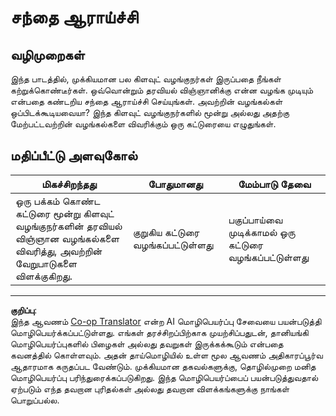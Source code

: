 <!--
CO_OP_TRANSLATOR_METADATA:
{
  "original_hash": "96f3696153d9ed54b19a1bb65438c104",
  "translation_date": "2025-10-11T15:29:43+00:00",
  "source_file": "5-Data-Science-In-Cloud/17-Introduction/assignment.md",
  "language_code": "ta"
}
-->
# சந்தை ஆராய்ச்சி

## வழிமுறைகள்

இந்த பாடத்தில், முக்கியமான பல கிளவுட் வழங்குநர்கள் இருப்பதை நீங்கள் கற்றுக்கொண்டீர்கள். ஒவ்வொன்றும் தரவியல் விஞ்ஞானிக்கு என்ன வழங்க முடியும் என்பதை கண்டறிய சந்தை ஆராய்ச்சி செய்யுங்கள். அவற்றின் வழங்கல்கள் ஒப்பிடக்கூடியவையா? இந்த கிளவுட் வழங்குநர்களில் மூன்று அல்லது அதற்கு மேற்பட்டவற்றின் வழங்கல்களை விவரிக்கும் ஒரு கட்டுரையை எழுதுங்கள்.

## மதிப்பீட்டு அளவுகோல்

மிகச்சிறந்தது | போதுமானது | மேம்பாடு தேவை
--- | --- | -- |
ஒரு பக்கம் கொண்ட கட்டுரை மூன்று கிளவுட் வழங்குநர்களின் தரவியல் விஞ்ஞான வழங்கல்களை விவரித்து, அவற்றின் வேறுபாடுகளை விளக்குகிறது. | குறுகிய கட்டுரை வழங்கப்பட்டுள்ளது | பகுப்பாய்வை முடிக்காமல் ஒரு கட்டுரை வழங்கப்பட்டுள்ளது

---

**குறிப்பு**:  
இந்த ஆவணம் [Co-op Translator](https://github.com/Azure/co-op-translator) என்ற AI மொழிபெயர்ப்பு சேவையை பயன்படுத்தி மொழிபெயர்க்கப்பட்டுள்ளது. எங்கள் தரச்சிறப்பிற்காக முயற்சிப்பதுடன், தானியங்கி மொழிபெயர்ப்புகளில் பிழைகள் அல்லது தவறுகள் இருக்கக்கூடும் என்பதை கவனத்தில் கொள்ளவும். அதன் தாய்மொழியில் உள்ள மூல ஆவணம் அதிகாரப்பூர்வ ஆதாரமாக கருதப்பட வேண்டும். முக்கியமான தகவல்களுக்கு, தொழில்முறை மனித மொழிபெயர்ப்பு பரிந்துரைக்கப்படுகிறது. இந்த மொழிபெயர்ப்பைப் பயன்படுத்துவதால் ஏற்படும் எந்த தவறான புரிதல்கள் அல்லது தவறான விளக்கங்களுக்கு நாங்கள் பொறுப்பல்ல.